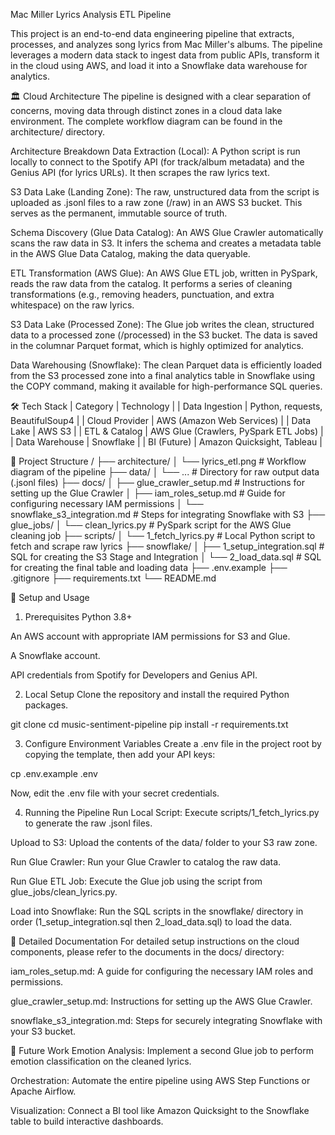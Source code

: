 Mac Miller Lyrics Analysis ETL Pipeline

This project is an end-to-end data engineering pipeline that extracts, processes, and analyzes song lyrics from Mac Miller's albums. The pipeline leverages a modern data stack to ingest data from public APIs, transform it in the cloud using AWS, and load it into a Snowflake data warehouse for analytics.

🏛️ Cloud Architecture
The pipeline is designed with a clear separation of concerns, moving data through distinct zones in a cloud data lake environment. The complete workflow diagram can be found in the architecture/ directory.

Architecture Breakdown
Data Extraction (Local): A Python script is run locally to connect to the Spotify API (for track/album metadata) and the Genius API (for lyrics URLs). It then scrapes the raw lyrics text.

S3 Data Lake (Landing Zone): The raw, unstructured data from the script is uploaded as .jsonl files to a raw zone (/raw) in an AWS S3 bucket. This serves as the permanent, immutable source of truth.

Schema Discovery (Glue Data Catalog): An AWS Glue Crawler automatically scans the raw data in S3. It infers the schema and creates a metadata table in the AWS Glue Data Catalog, making the data queryable.

ETL Transformation (AWS Glue): An AWS Glue ETL job, written in PySpark, reads the raw data from the catalog. It performs a series of cleaning transformations (e.g., removing headers, punctuation, and extra whitespace) on the raw lyrics.

S3 Data Lake (Processed Zone): The Glue job writes the clean, structured data to a processed zone (/processed) in the S3 bucket. The data is saved in the columnar Parquet format, which is highly optimized for analytics.

Data Warehousing (Snowflake): The clean Parquet data is efficiently loaded from the S3 processed zone into a final analytics table in Snowflake using the COPY command, making it available for high-performance SQL queries.

🛠️ Tech Stack
| Category | Technology |
| Data Ingestion | Python, requests, BeautifulSoup4 |
| Cloud Provider | AWS (Amazon Web Services) |
| Data Lake | AWS S3 |
| ETL & Catalog | AWS Glue (Crawlers, PySpark ETL Jobs) |
| Data Warehouse | Snowflake |
| BI (Future) | Amazon Quicksight, Tableau |

📁 Project Structure
/
├── architecture/
│   └── lyrics_etl.png              # Workflow diagram of the pipeline
├── data/
│   └── ...                         # Directory for raw output data (.jsonl files)
├── docs/
│   ├── glue_crawler_setup.md       # Instructions for setting up the Glue Crawler
│   ├── iam_roles_setup.md          # Guide for configuring necessary IAM permissions
│   └── snowflake_s3_integration.md # Steps for integrating Snowflake with S3
├── glue_jobs/
│   └── clean_lyrics.py             # PySpark script for the AWS Glue cleaning job
├── scripts/
│   └── 1_fetch_lyrics.py           # Local Python script to fetch and scrape raw lyrics
├── snowflake/
│   ├── 1_setup_integration.sql     # SQL for creating the S3 Stage and Integration
│   └── 2_load_data.sql             # SQL for creating the final table and loading data
├── .env.example
├── .gitignore
├── requirements.txt
└── README.md


🚀 Setup and Usage
1. Prerequisites
Python 3.8+

An AWS account with appropriate IAM permissions for S3 and Glue.

A Snowflake account.

API credentials from Spotify for Developers and Genius API.

2. Local Setup
Clone the repository and install the required Python packages.

git clone <your-repository-url>
cd music-sentiment-pipeline
pip install -r requirements.txt


3. Configure Environment Variables
Create a .env file in the project root by copying the template, then add your API keys:

cp .env.example .env


Now, edit the .env file with your secret credentials.

4. Running the Pipeline
Run Local Script: Execute scripts/1_fetch_lyrics.py to generate the raw .jsonl files.

Upload to S3: Upload the contents of the data/ folder to your S3 raw zone.

Run Glue Crawler: Run your Glue Crawler to catalog the raw data.

Run Glue ETL Job: Execute the Glue job using the script from glue_jobs/clean_lyrics.py.

Load into Snowflake: Run the SQL scripts in the snowflake/ directory in order (1_setup_integration.sql then 2_load_data.sql) to load the data.

📄 Detailed Documentation
For detailed setup instructions on the cloud components, please refer to the documents in the docs/ directory:

iam_roles_setup.md: A guide for configuring the necessary IAM roles and permissions.

glue_crawler_setup.md: Instructions for setting up the AWS Glue Crawler.

snowflake_s3_integration.md: Steps for securely integrating Snowflake with your S3 bucket.

🔮 Future Work
Emotion Analysis: Implement a second Glue job to perform emotion classification on the cleaned lyrics.

Orchestration: Automate the entire pipeline using AWS Step Functions or Apache Airflow.

Visualization: Connect a BI tool like Amazon Quicksight to the Snowflake table to build interactive dashboards.